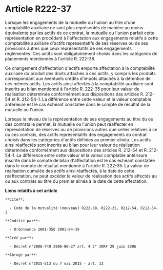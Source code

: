 # Article R222-37

Lorsque les engagements de la mutuelle ou l'union au titre d'une comptabilité auxiliaire ne sont plus représentés de manière
au moins équivalente par les actifs de ce contrat, la mutuelle ou l'union parfait cette représentation en procédant à
l'affectation aux engagements relatifs à cette comptabilité auxiliaire d'actifs représentatifs de ses réserves ou de ses
provisions autres que ceux représentatifs de ses engagements réglementés. Ces actifs sont obligatoirement choisis dans les
catégories de placements mentionnés à l'article R. 222-38.

Ce changement d'affectation d'actifs emporte affectation à la comptabilité auxiliaire du produit des droits attachés à ces
actifs, y compris les produits correspondant aux éventuels crédits d'impôts attachés à la détention de ces mêmes actifs. Les
actifs ainsi affectés à la comptabilité auxiliaire sont inscrits au bilan mentionné à l'article R. 222-35 pour leur valeur de
réalisation déterminée conformément aux dispositions des articles R. 212-54 et R. 212-54-1. La différence entre cette valeur
et la valeur comptable antérieure est le cas échéant constatée dans le compte de résultat de la mutuelle ou l'union.

Lorsque le niveau de la représentation de ses engagements au titre du ou des contrats le permet, la mutuelle ou l'union peut
réaffecter en représentation de réserves ou de provisions autres que celles relatives à ce ou ces contrats, des actifs
représentatifs des engagements du contrat choisis dans les catégories d'actifs définies au premier alinéa. Les actifs ainsi
réaffectés sont inscrits au bilan pour leur valeur de réalisation déterminée conformément aux dispositions des articles R.
212-54 et R. 212-54-1. La différence entre cette valeur et la valeur comptable antérieure inscrite dans le compte de bilan
d'affectation est le cas échéant constatée dans le compte de résultat mentionné à l'article R. 222-35. La valeur de
réalisation cumulée des actifs ainsi réaffectés, à la date de cette réaffectation, ne peut excéder la valeur de réalisation
des actifs affectés au ou aux contrats au titre du premier alinéa à la date de cette affectation.

**Liens relatifs à cet article**

	**Cite**:

	  - Code de la mutualité (nouveau) R222-38, R222-35, R212-54, R212-54-1

	**Codifié par**:

	  - Ordonnance 2001-350 2001-04-19

	**Créé par**:

	  - Décret n°2006-740 2006-06-27 art. 4 2° JORF 29 juin 2006

	**Abrogé par**:

	  - Décret n°2015-513 du 7 mai 2015 - art. 13
